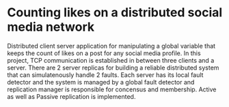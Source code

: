 # Counting likes on a distributed social media network

Distributed client server application for manipulating a global variable that keeps the count of
likes on a post for any social media profile.
In this project, TCP communication is established in between three clients and a server. 
There are 2 server replicas for building a reliable distributed system that can simulatenously handle 2 faults.
Each server has its local fault detector and the system is managed by a global fault detector and replication manager
is responsible for concensus and membership.
Active as well as Passive replication is implemented.
